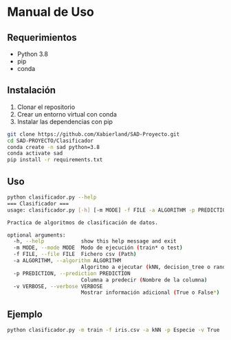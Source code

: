 # Manual de Uso

## Requerimientos

- Python 3.8
- pip
- conda

## Instalación

1. Clonar el repositorio
2. Crear un entorno virtual con conda
3. Instalar las dependencias con pip

```bash
git clone https://github.com/Xabierland/SAD-Proyecto.git
cd SAD-PROYECTO/Clasificador
conda create -n sad python=3.8
conda activate sad
pip install -r requirements.txt
```

## Uso

```bash
python clasificador.py --help
=== Clasificador ===
usage: clasificador.py [-h] [-m MODE] -f FILE -a ALGORITHM -p PREDICTION [-v VERBOSE]

Practica de algoritmos de clasificación de datos.

optional arguments:
  -h, --help            show this help message and exit
  -m MODE, --mode MODE  Modo de ejecución (train* o test)
  -f FILE, --file FILE  Fichero csv (Path)
  -a ALGORITHM, --algorithm ALGORITHM
                        Algoritmo a ejecutar (kNN, decision_tree o random_forest)
  -p PREDICTION, --prediction PREDICTION
                        Columna a predecir (Nombre de la columna)
  -v VERBOSE, --verbose VERBOSE
                        Mostrar información adicional (True o False*)
```

## Ejemplo

```bash
python clasificador.py -m train -f iris.csv -a kNN -p Especie -v True
```

